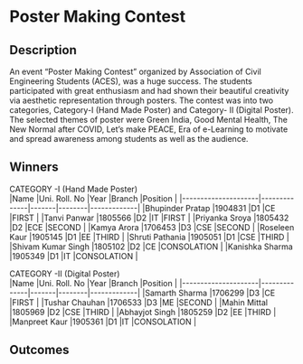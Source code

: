 # Poster Making Contest

## Description

An event “Poster Making Contest” organized by Association of Civil Engineering Students (ACES), was a huge success. The students participated with great enthusiasm and had shown their beautiful creativity via aesthetic representation through posters. The contest was into two categories, Category-I (Hand Made Poster) and Category- II (Digital Poster). The selected themes of poster were Green India, Good Mental Health, The New Normal after COVID, Let’s make PEACE, Era of e-Learning to motivate and spread awareness among students as well as the audience. 


## Winners
CATEGORY -I (Hand Made Poster)                                     
|Name                 |Uni. Roll. No |Year   |Branch  |Position     |
|---------------------|--------------|-------|--------|-------------|
|Bhupinder Pratap     |1904831       |D1     |CE      |FIRST        |
|Tanvi Panwar         |1805566       |D2     |IT      |FIRST        |
|Priyanka Sroya       |1805432       |D2     |ECE     |SECOND       |
|Kamya Arora          |1706453       |D3     |CSE     |SECOND       |
|Roseleen Kaur        |1905145       |D1     |EE      |THIRD        |
|Shruti Pathania      |1905051       |D1     |CSE     |THIRD        |
|Shivam Kumar Singh   |1805102       |D2     |CE      |CONSOLATION  |
|Kanishka Sharma      |1905349       |D1     |IT      |CONSOLATION  |


CATEGORY -II (Digital Poster)                                      
|Name                 |Uni. Roll. No |Year   |Branch  |Position     |
|---------------------|--------------|-------|--------|-------------|
|Samarth Sharma       |1706299       |D3     |CE      |FIRST        |
|Tushar Chauhan       |1706533       |D3     |ME      |SECOND       |
|Mahin Mittal         |1805969       |D2     |CSE     |THIRD        |
|Abhayjot Singh       |1805259       |D2     |EE      |THIRD        |
|Manpreet Kaur        |1905361       |D1     |IT      |CONSOLATION  |

## Outcomes
